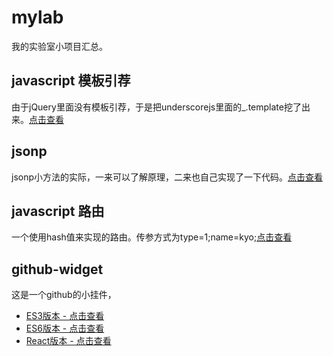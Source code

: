 # mylab
我的实验室小项目汇总。

## javascript 模板引荐
由于jQuery里面没有模板引荐，于是把underscorejs里面的_.template挖了出来。[点击查看](https://github.com/kyo4311/mylab/tree/master/jquery.template)

## jsonp
jsonp小方法的实际，一来可以了解原理，二来也自己实现了一下代码。[点击查看](https://github.com/kyo4311/mylab/tree/master/javascript-jsonp)

## javascript 路由
一个使用hash值来实现的路由。传参方式为type=1;name=kyo;[点击查看](https://github.com/kyo4311/mylab/tree/master/javascript-router)

## github-widget
这是一个github的小挂件，
- [ES3版本 - 点击查看](https://github.com/kyo4311/mylab/tree/master/github-widget) 
- [ES6版本 - 点击查看](https://github.com/kyo4311/mylab/tree/master/github-widget-es6)
- [React版本 - 点击查看](https://github.com/kyo4311/mylab/tree/master/github-widget-react)
